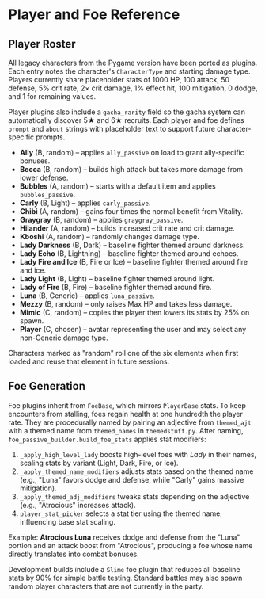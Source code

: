 # Player and Foe Reference

## Player Roster
All legacy characters from the Pygame version have been ported as plugins.
Each entry notes the character's `CharacterType` and starting damage type.
Players currently share placeholder stats of 1000 HP, 100 attack, 50 defense,
5% crit rate, 2× crit damage, 1% effect hit, 100 mitigation, 0 dodge, and 1
for remaining values.

Player plugins also include a `gacha_rarity` field so the gacha system can
automatically discover 5★ and 6★ recruits.
Each player and foe defines `prompt` and `about` strings with placeholder text
to support future character-specific prompts.

- **Ally** (B, random) – applies `ally_passive` on load to grant ally-specific bonuses.
- **Becca** (B, random) – builds high attack but takes more damage from lower defense.
- **Bubbles** (A, random) – starts with a default item and applies `bubbles_passive`.
- **Carly** (B, Light) – applies `carly_passive`.
- **Chibi** (A, random) – gains four times the normal benefit from Vitality.
- **Graygray** (B, random) – applies `graygray_passive`.
- **Hilander** (A, random) – builds increased crit rate and crit damage.
- **Kboshi** (A, random) – randomly changes damage type.
- **Lady Darkness** (B, Dark) – baseline fighter themed around darkness.
- **Lady Echo** (B, Lightning) – baseline fighter themed around echoes.
- **Lady Fire and Ice** (B, Fire or Ice) – baseline fighter themed around fire and ice.
- **Lady Light** (B, Light) – baseline fighter themed around light.
- **Lady of Fire** (B, Fire) – baseline fighter themed around fire.
- **Luna** (B, Generic) – applies `luna_passive`.
- **Mezzy** (B, random) – only raises Max HP and takes less damage.
- **Mimic** (C, random) – copies the player then lowers its stats by 25% on spawn.
- **Player** (C, chosen) – avatar representing the user and may select any non-Generic damage type.

Characters marked as "random" roll one of the six elements when first loaded
and reuse that element in future sessions.

## Foe Generation
Foe plugins inherit from `FoeBase`, which mirrors `PlayerBase` stats. To keep
encounters from stalling, foes regain health at one hundredth the player rate.
They are procedurally named by pairing an adjective from `themed_ajt` with a
themed name from `themed_names` in `themedstuff.py`. After naming,
`foe_passive_builder.build_foe_stats` applies stat modifiers:

1. `_apply_high_level_lady` boosts high-level foes with *Lady* in their names,
   scaling stats by variant (Light, Dark, Fire, or Ice).
2. `_apply_themed_name_modifiers` adjusts stats based on the themed name
   (e.g., "Luna" favors dodge and defense, while "Carly" gains massive
   mitigation).
3. `_apply_themed_adj_modifiers` tweaks stats depending on the adjective
   (e.g., "Atrocious" increases attack).
4. `player_stat_picker` selects a stat tier using the themed name, influencing
   base stat scaling.

Example: **Atrocious Luna** receives dodge and defense from the "Luna" portion
and an attack boost from "Atrocious", producing a foe whose name directly
translates into combat bonuses.

Development builds include a `Slime` foe plugin that reduces all baseline stats
by 90% for simple battle testing. Standard battles may also spawn random player
characters that are not currently in the party.

